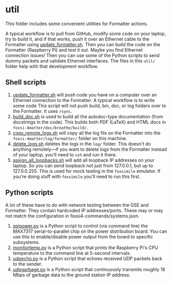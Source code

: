 # util

This folder includes some convenient utilities for Formatter actions.

A typical workflow is to pull from GitHub, modify some code on your laptop, try to build it, and if that works, push it over an Ethernet cable to the Formatter using [update_formatter.sh](update_formatter.sh). Then you can build the code on the Formatter (Raspberry Pi) and test it out. Maybe you find Ethernet connection issues! Then you can use some of the Python scripts to send dummy packets and validate Ethernet interfaces. The files in this `util/` folder help with that development workflow.

## Shell scripts
1. [update_formatter.sh](update_formatter.sh) will push code you have on a computer over an Ethernet connection to the Formatter. A typical workflow is to write some code This script will not push build, bin, doc, or log folders over to the Formatter. It uses `rsync`.
2. [build_doc.sh](build_doc.sh) is used to build all the autodoc-type documentation (from docstrings in the code). This builds both PDF (LaTeX) and HTML docs in `foxsi-4matter/doc/breathe/build/`. 
3. [copy_remote_logs.sh](copy_remote_logs.sh) will copy all the log fils on the Formatter into the `foxsi-4matter/log/formatter/` folder on this machine.
4. [delete_logs.sh](delete_logs.sh) deletes the logs in the `log/` folder. This doesn't do anything remotely—if you want to delete logs from the Formatter instead of your laptop, you'll need to `ssh` and run it there.
5. [assign_all_loopbacks.sh](assign_all_loopbacks.sh) will add all loopback IP addresses on your laptop. So you can send loopback not just from 127.0.0.1, but up to 127.0.0.255. This is used for mock testing in the `foxsimile` emulator. If you're doing stuff with `foxsimile` you'll need to run this first.

## Python scripts
A lot of these have to do with network testing between the GSE and Formatter. They contain hardcoded IP addresses/ports. These may or may not match the configuration in foxsi4-commands/systems.json. 

1. [spipower.py](spipower.py) is a Python script to control (via command line) the MAX7317 serial-to-parallel chip on the power distribution board. You can use this to enable/disable power output from the board to specific subsystems.
2. [monitortemp.py](monitortemp.py) is a Python script that prints the Raspberry Pi's CPU temperature to the command line at 5-second intervals.
3. [udpecho.py](udpecho.py) is a Python script that echoes received UDP packets back to the sender.
4. [udpgarbage.py](udpgarbage.py) is a Python script that continuously transmits roughly 18 Mbps of garbage data to the ground station IP address.